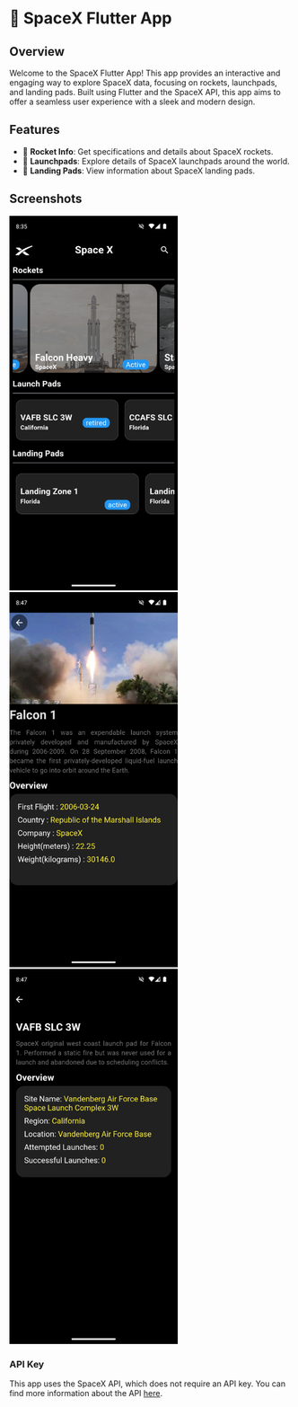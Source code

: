 # 🚀 SpaceX Flutter App

## Overview

Welcome to the SpaceX Flutter App! This app provides an interactive and engaging way to explore SpaceX data, focusing on rockets, launchpads, and landing pads. Built using Flutter and the SpaceX API, this app aims to offer a seamless user experience with a sleek and modern design.

## Features

- 🚀 **Rocket Info**: Get specifications and details about SpaceX rockets.
- 🏢 **Launchpads**: Explore details of SpaceX launchpads around the world.
- 🛬 **Landing Pads**: View information about SpaceX landing pads.

## Screenshots

<img src="screenshots/home.png" alt="Home Screen" width="300"/>
<img src="screenshots/srceen2.png" alt="Rocket Info" width="300"/>
<img src="screenshots/screen1.png" alt="Launchpad Info" width="300"/>


### API Key

This app uses the SpaceX API, which does not require an API key. You can find more information about the API [here](https://docs.spacexdata.com/).




